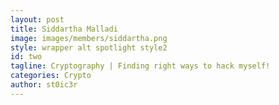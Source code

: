 ```yaml
---
layout: post
title: Siddartha Malladi
image: images/members/siddartha.png
style: wrapper alt spotlight style2
id: two
tagline: Cryptography | Finding right ways to hack myself!
categories: Crypto
author: st0ic3r
---
```

